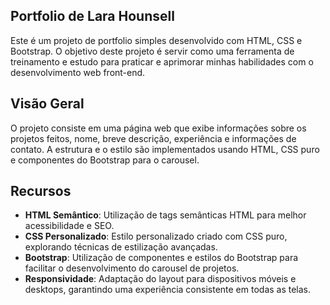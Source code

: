 ## Portfolio de Lara Hounsell
Este é um projeto de portfolio simples desenvolvido com HTML, CSS e Bootstrap. O objetivo deste projeto é servir como uma ferramenta de treinamento e estudo para praticar e aprimorar minhas habilidades com o desenvolvimento web front-end.
## Visão Geral

O projeto consiste em uma página web que exibe informações sobre os projetos feitos, nome, breve descrição, experiência e informações de contato. A estrutura e o estilo são implementados usando HTML, CSS puro e componentes do Bootstrap para o carousel.
## Recursos

- **HTML Semântico**: Utilização de tags semânticas HTML para melhor acessibilidade e SEO.
- **CSS Personalizado**: Estilo personalizado criado com CSS puro, explorando técnicas de estilização avançadas.
- **Bootstrap**: Utilização de componentes e estilos do Bootstrap para facilitar o desenvolvimento do carousel de projetos.
- **Responsividade**: Adaptação do layout para dispositivos móveis e desktops, garantindo uma experiência consistente em todas as telas.
